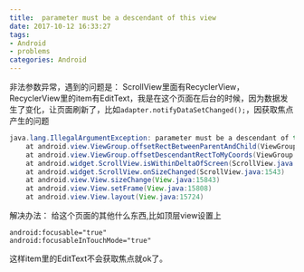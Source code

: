 ```yaml
---
title:  parameter must be a descendant of this view
date: 2017-10-12 16:33:27
tags: 
- Android
- problems
categories: Android
---
```


非法参数异常，遇到的问题是：
ScrollView里面有RecyclerView，RecyclerView里的item有EditText，我是在这个页面在后台的时候，因为数据发生了变化，让页面刷新了，比如`adapter.notifyDataSetChanged();`，因获取焦点产生的问题
```java
java.lang.IllegalArgumentException: parameter must be a descendant of this view
	at android.view.ViewGroup.offsetRectBetweenParentAndChild(ViewGroup.java:5103)
	at android.view.ViewGroup.offsetDescendantRectToMyCoords(ViewGroup.java:5040)
	at android.widget.ScrollView.isWithinDeltaOfScreen(ScrollView.java:1140)
	at android.widget.ScrollView.onSizeChanged(ScrollView.java:1543)
	at android.view.View.sizeChange(View.java:15843)
	at android.view.View.setFrame(View.java:15808)
	at android.view.View.layout(View.java:15724)
```

解决办法：
给这个页面的其他什么东西,比如顶层view设置上
```
android:focusable="true"
android:focusableInTouchMode="true"
```
这样item里的EditText不会获取焦点就ok了。


